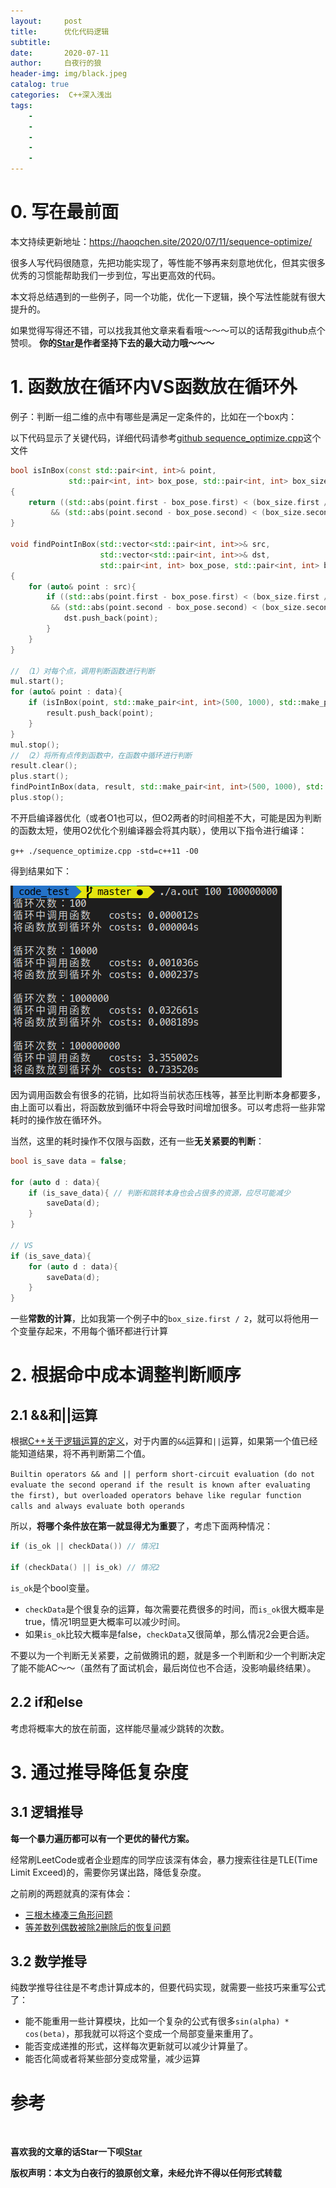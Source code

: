 ```yaml
---
layout:     post
title:      优化代码逻辑
subtitle:   
date:       2020-07-11
author:     白夜行的狼
header-img: img/black.jpeg
catalog: true
categories:  C++深入浅出
tags:
    - 
    - 
    - 
    - 
    - 
--- 
```


# 0. 写在最前面

本文持续更新地址：<https://haoqchen.site/2020/07/11/sequence-optimize/>

很多人写代码很随意，先把功能实现了，等性能不够再来刻意地优化，但其实很多优秀的习惯能帮助我们一步到位，写出更高效的代码。

本文将总结遇到的一些例子，同一个功能，优化一下逻辑，换个写法性能就有很大提升的。

如果觉得写得还不错，可以找我其他文章来看看哦～～～可以的话帮我github点个赞呗。
**你的[Star](https://github.com/HaoQChen/HaoQChen.github.io)是作者坚持下去的最大动力哦～～～**

# 1. 函数放在循环内VS函数放在循环外

例子：判断一组二维的点中有哪些是满足一定条件的，比如在一个box内：

以下代码显示了关键代码，详细代码请参考[github sequence_optimize.cpp](https://github.com/HaoQChen/code_test/blob/master/sequence_optimize.cpp)这个文件

```cpp
bool isInBox(const std::pair<int, int>& point, 
             std::pair<int, int> box_pose, std::pair<int, int> box_size)
{
    return ((std::abs(point.first - box_pose.first) < (box_size.first / 2)) 
         && (std::abs(point.second - box_pose.second) < (box_size.second / 2)));
}

void findPointInBox(std::vector<std::pair<int, int>>& src, 
                    std::vector<std::pair<int, int>>& dst, 
                    std::pair<int, int> box_pose, std::pair<int, int> box_size)
{
    for (auto& point : src){
        if ((std::abs(point.first - box_pose.first) < (box_size.first / 2)) 
         && (std::abs(point.second - box_pose.second) < (box_size.second / 2))) {
            dst.push_back(point);
        }
    }
}

// （1）对每个点，调用判断函数进行判断
mul.start();
for (auto& point : data){
    if (isInBox(point, std::make_pair<int, int>(500, 1000), std::make_pair<int, int>(600, 600))){
        result.push_back(point);
    }
}
mul.stop();
// （2）将所有点传到函数中，在函数中循环进行判断
result.clear();
plus.start();
findPointInBox(data, result, std::make_pair<int, int>(500, 1000), std::make_pair<int, int>(600, 600));
plus.stop();
```

不开启编译器优化（或者O1也可以，但O2两者的时间相差不大，可能是因为判断的函数太短，使用O2优化个别编译器会将其内联），使用以下指令进行编译：

`g++ ./sequence_optimize.cpp -std=c++11 -O0`

得到结果如下：

![](/img/in_post/sequence_optimize/loop_function.png)

因为调用函数会有很多的花销，比如将当前状态压栈等，甚至比判断本身都要多，由上面可以看出，将函数放到循环中将会导致时间增加很多。可以考虑将一些非常耗时的操作放在循环外。

当然，这里的耗时操作不仅限与函数，还有一些**无关紧要的判断**：

```cpp
bool is_save data = false;

for (auto d : data){
    if (is_save_data){ // 判断和跳转本身也会占很多的资源，应尽可能减少
        saveData(d);
    }
}

// VS
if (is_save_data){
    for (auto d : data){
        saveData(d);
    }
}
```

一些**常数的计算**，比如我第一个例子中的`box_size.first / 2`，就可以将他用一个变量存起来，不用每个循环都进行计算

# 2. 根据命中成本调整判断顺序

## 2.1 &&和||运算

根据[C++关于逻辑运算的定义](https://en.cppreference.com/w/cpp/language/operator_logical)，对于内置的`&&`运算和`||`运算，如果第一个值已经能知道结果，将不再判断第二个值。

`Builtin operators && and || perform short-circuit evaluation (do not evaluate the second operand if the result is known after evaluating the first), but overloaded operators behave like regular function calls and always evaluate both operands`

所以，**将哪个条件放在第一就显得尤为重要**了，考虑下面两种情况：

```cpp
if (is_ok || checkData()) // 情况1

if (checkData() || is_ok) // 情况2
```

`is_ok`是个bool变量。

+ `checkData`是个很复杂的运算，每次需要花费很多的时间，而`is_ok`很大概率是true，情况1明显更大概率可以减少时间。
+ 如果`is_ok`比较大概率是false，`checkData`又很简单，那么情况2会更合适。

不要以为一个判断无关紧要，之前做腾讯的题，就是多一个判断和少一个判断决定了能不能AC～～（虽然有了面试机会，最后岗位也不合适，没影响最终结果）。

## 2.2 if和else

考虑将概率大的放在前面，这样能尽量减少跳转的次数。

# 3. 通过推导降低复杂度

## 3.1 逻辑推导

**每一个暴力遍历都可以有一个更优的替代方案。**

经常刷LeetCode或者企业题库的同学应该深有体会，暴力搜索往往是TLE(Time Limit Exceed)的，需要你另谋出路，降低复杂度。

之前刷的两题就真的深有体会：

+ [三根木棒凑三角形问题](https://blog.csdn.net/u013834525/article/details/82793473)
+ [等差数列偶数被除2删除后的恢复问题](https://blog.csdn.net/u013834525/article/details/82793694)

## 3.2 数学推导

纯数学推导往往是不考虑计算成本的，但要代码实现，就需要一些技巧来重写公式了：

+ 能不能重用一些计算模块，比如一个复杂的公式有很多`sin(alpha) * cos(beta)`，那我就可以将这个变成一个局部变量来重用了。
+ 能否变成递推的形式，这样每次更新就可以减少计算量了。
+ 能否化简或者将某些部分变成常量，减少运算

# 参考

<br>

**喜欢我的文章的话Star一下呗[Star](https://github.com/HaoQChen/HaoQChen.github.io)**

**版权声明：本文为白夜行的狼原创文章，未经允许不得以任何形式转载**
